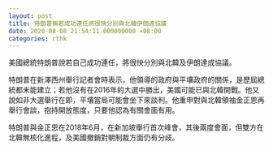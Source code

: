 ```yaml
---
layout: post
title: 特朗普稱若成功連任將很快分別與北韓伊朗達協議
date: 2020-08-08 21:54:11.000000000 +08:00
categories: rthk
---
```


美國總統特朗普說若自己成功連任，將很快分別與北韓及伊朗達成協議。

特朗普在新澤西州舉行記者會時表示，他領導的政府與平壤政府的關係，是歷屆總統都未能建立；若他沒有在2016年的大選中勝出，美國可能已與北韓開戰。他又說如非大選舉行在即，平壤當局可能會坐下來談判。他重申對與北韓領袖金正恩再舉行會談，抱持開放態度，只要他認為有關會面有用。

特朗普與金正恩在2018年6月，在新加坡舉行首次峰會，其後兩度會面，但雙方在北韓無核化進程，及美國撤銷對朝制裁方面仍有分歧。

